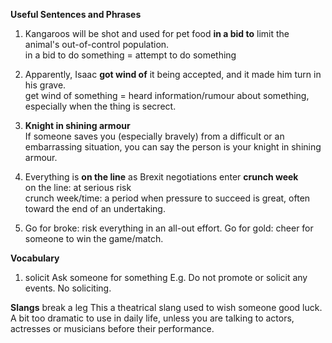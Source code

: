 **Useful Sentences and Phrases**

1. Kangaroos will be shot and used for pet food **in a bid to** limit the animal's out-of-control population.  
in a bid to do something = attempt to do something

2. Apparently, Isaac **got wind of** it being accepted, and it made him turn in his grave.   
get wind of something = heard information/rumour about something, especially when the thing is secrect.

3. **Knight in shining armour**  
If someone saves you (especially bravely) from a difficult or an embarrassing situation, you can say the person is your knight in shining armour.

4. Everything is **on the line** as Brexit negotiations enter **crunch week**  
on the line: at serious risk  
crunch week/time: a period when pressure to succeed is great, often toward the end of an undertaking. 

5. Go for broke: risk everything in an all-out effort.
   Go for gold: cheer for someone to win the game/match.

**Vocabulary**
1. solicit
Ask someone for something
E.g. Do not promote or solicit any events. No soliciting.

**Slangs**
break a leg
This a theatrical slang used to wish someone good luck. A bit too dramatic to use in daily life, 
unless you are talking to actors, actresses or musicians before their performance.
